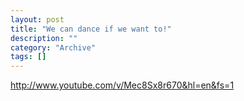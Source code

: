 ```yaml
--- 
layout: post 
title: "We can dance if we want to!"
description: ""
category: "Archive"
tags: []
---  
```

http://www.youtube.com/v/Mec8Sx8r670&hl=en&fs=1